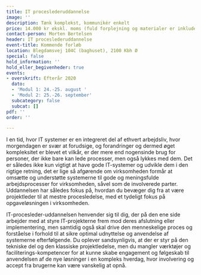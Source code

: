 ```yaml
---
title: IT proceslederuddannelse
image: ''
description: Tænk komplekst, kommunikér enkelt
price: 14.000 kr ekskl. moms (fuld forplejning og materialer er inkluderet)
contact-person: Morten Bertelsen
header: IT proceslederuddannelse
event-title: Kommende forløb
location: Blegdamsvej 104C (baghuset), 2100 Kbh Ø
special: false
hold_information: ''
hold_eller_begivenheder: true
events:
- overskrift: Efterår 2020
  dato:
  - 'Modul 1: 24.-25. august '
  - 'Modul 2: 25.-26. september'
  subcategory: false
  subcat: []
pdf: ''
order: ''

---
```

I en tid, hvor IT systemer er en integreret del af ethvert arbejdsliv, hvor morgendagen er svær at forudsige, og forandringer og dermed øget kompleksitet er blevet et vilkår, er der mere end nogensinde brug for personer, der ikke bare kan lede processer, men også lykkes med dem. Det er således ikke kun vigtigt at have gode IT-systemer og udvikle dem i den rigtige retning, det er lige så afgørende om virksomheden formår at omsætte og understøtte systemerne til gode og meningsfulde arbejdsprocesser for virksomheden, såvel som de involverede parter. Uddannelsen har således fokus på, hvordan du bevæger dig fra at være projektleder til at mestre procesledelse, med et tydeligt fokus på opgaveløsningen i virksomheden.

IT-procesleder-uddannelsen henvender sig til dig, der på den ene side arbejder med at styre IT-projekterne frem mod deres afslutning eller implementering, men samtidig også skal drive den menneskelige proces og forståelse i forhold til at sikre optimal udnyttelse og anvendelse af systemerne efterfølgende. Du oplever sandsynligvis, at der er styr på den tekniske del og den klassiske projektledelse, men du mangler værktøjer og faciliterings-kompetencer for at kunne skabe engagement og følgeskab til anvendelsen af de nye løsninger i en kompleks hverdag, hvor involvering og accept fra brugerne kan være vanskelig at opnå.